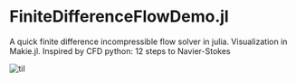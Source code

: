 # FiniteDifferenceFlowDemo.jl
A quick finite difference incompressible flow solver in julia. Visualization in Makie.jl. Inspired by CFD python: 12 steps to Navier-Stokes

![til](./flow.gif)

